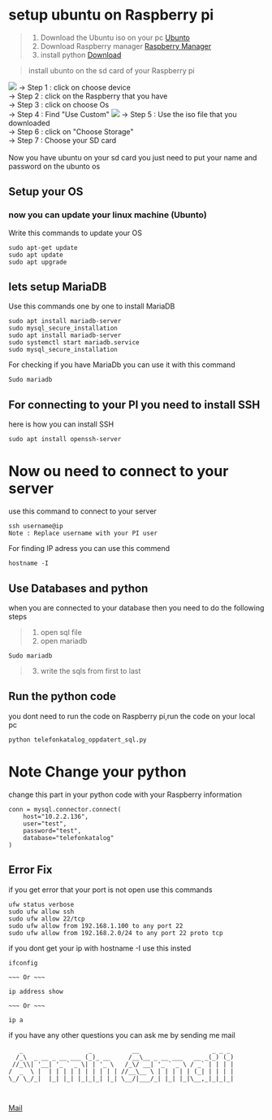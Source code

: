 # setup ubuntu on Raspberry pi
> 1. Download the Ubuntu iso on your pc
    [Ubunto](https://ubuntu.com/download/raspberry-pi/thank-you?version=24.04.1&architecture=desktop-arm64+raspi)
> 1. Download Raspberry manager [Raspberry Manager](https://www.raspberrypi.com/software/)
> 1. install python [Download](https://www.python.org/ftp/python/3.12.6/python-3.12.6-amd64.exe)

> install ubunto on the sd card of your Raspberry pi
<img src="https://i.imgur.com/9RzFxUw.png">
-> Step 1 : click on choose device </br>
-> Step 2 : click on the Raspberry that you have </br>
-> Step 3 : click on choose Os</br>
-> Step 4 : Find "Use Custom"
<img src="https://i.imgur.com/FzshqK6.png">
-> Step 5 : Use the iso file that you downloaded </br>
-> Step 6 : click on "Choose Storage"</br>
-> Step 7 : Choose your SD card</br>
</br>
Now you have ubuntu on your sd card you just need to put your name and password on the ubunto os 

<ls>

## Setup your OS 

### now you can update your linux machine (Ubunto)

Write this commands to update your OS 
```
sudo apt-get update
sudo apt update
sudo apt upgrade
```

## lets setup MariaDB

Use this commands one by one to install MariaDB
```
sudo apt install mariadb-server
sudo mysql_secure_installation
sudo apt install mariadb-server
sudo systemctl start mariadb.service
sudo mysql_secure_installation
```

For checking if you have MariaDb you can use it with this command

```
Sudo mariadb
```

## For connecting to your PI you need to install SSH

here is how you can install SSH
```
sudo apt install openssh-server
```
# Now ou need to connect to your server

use this command to connect to your server 
```
ssh username@ip
Note : Replace username with your PI user 
```

For finding IP adress you can use this commend

```
hostname -I
```

## Use Databases and python

when you are connected to your database then you need to do the following steps 

> 1. open sql file 
> 1. open mariadb 
```
Sudo mariadb
```
> 3. write the sqls from first to last 

## Run the python code
you dont need to run the code on Raspberry pi,run the code on your local pc 
```
python telefonkatalog_oppdatert_sql.py
```

# Note Change your python
change this part in your python code with your Raspberry information
```
conn = mysql.connector.connect(
    host="10.2.2.136",
    user="test",
    password="test",
    database="telefonkatalog"
)
```



## Error Fix

if you get error that your port is not open use this commands 

```
ufw status verbose
sudo ufw allow ssh
sudo ufw allow 22/tcp
sudo ufw allow from 192.168.1.100 to any port 22
sudo ufw allow from 192.168.2.0/24 to any port 22 proto tcp
```

if you dont get your ip with hostname -I use this insted 

```
ifconfig

~~~ Or ~~~

ip address show

~~~ Or ~~~

ip a

```




if you have any other questions you can ask me by sending me mail </br>
```
   _                  _           __                    _ _ _ 
  /_\  _ __ _ __ ___ (_)_ __     /__\__ _ __ ___   __ _(_) (_)
 //_\\| '__| '_ ` _ \| | '_ \   /_\/ __| '_ ` _ \ / _` | | | |
/  _  \ |  | | | | | | | | | | //__\__ \ | | | | | (_| | | | |
\_/ \_/_|  |_| |_| |_|_|_| |_| \__/|___/_| |_| |_|\__,_|_|_|_|

                                                              
```
[Mail](mailto:armines765@gmail.com)